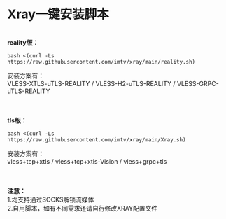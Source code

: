 # Xray一键安装脚本

<Br/>**reality版：**
```
bash <(curl -Ls https://raw.githubusercontent.com/imtv/xray/main/reality.sh)
```
安装方案有：<Br/>VLESS-XTLS-uTLS-REALITY / VLESS-H2-uTLS-REALITY / VLESS-GRPC-uTLS-REALITY

<Br/><Br/>**tls版：**
```
bash <(curl -Ls https://raw.githubusercontent.com/imtv/xray/main/Xray.sh)
```
安装方案有：<Br/>vless+tcp+xtls / vless+tcp+xtls-Vision / vless+grpc+tls

<Br/><Br/>**注意：**
<Br/>1.均支持通过SOCKS解锁流媒体
<Br/>2.自用脚本，如有不同需求还请自行修改XRAY配置文件
